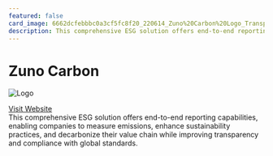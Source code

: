 ```yaml
---
featured: false
card_image: 6662dcfebbbc0a3cf5fc8f20_220614_Zuno%20Carbon%20Logo_TransparentBG.png
description: This comprehensive ESG solution offers end-to-end reporting capabilities, enabling companies to measure emissions, enhance sustainability practices, and decarbonize their value chain while improving transparency and compliance with global standards.
---
```


# Zuno Carbon
<img src="6662dcfebbbc0a3cf5fc8f20_220614_Zuno%20Carbon%20Logo_TransparentBG.png" alt="Logo" style="max-width: 200px; height: auto;">

<a href="https://www.zunocarbon.com/our-solutions/esg-reporting-software">Visit Website</a>  
This comprehensive ESG solution offers end-to-end reporting capabilities, enabling companies to measure emissions, enhance sustainability practices, and decarbonize their value chain while improving transparency and compliance with global standards.
